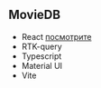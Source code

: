 ## MovieDB

- React [посмотрите](https://DenisFriz.github.io/MovieDB/)
- RTK-query
- Typescript
- Material UI
- Vite
